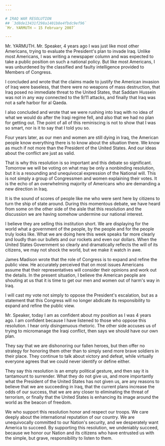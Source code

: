 ```yaml
---
---

# IRAQ WAR RESOLUTION
## `3d8de13431f298a1401b8e4fbdc9ef96`
`Mr. YARMUTH — 15 February 2007`

---
```



Mr. YARMUTH. Mr. Speaker, 4 years ago I was just like most other 
Americans, trying to evaluate the President's plan to invade Iraq. 
Unlike most Americans, I was writing a newspaper column and was 
expected to take a public position on such a national policy. But like 
most Americans, I was unburdened by the classified and faulty 
intelligence provided to Members of Congress.

I concluded and wrote that the claims made to justify the American 
invasion of Iraq were baseless, that there were no weapons of mass 
destruction, that Iraq posed no immediate threat to the United States, 
that Saddam Hussein was not in any way connected to the 9/11 attacks, 
and finally that Iraq was not a safe harbor for al Qaeda.

I also concluded and wrote that we were rushing into Iraq with no 
idea of what we would do after the Iraqi regime fell, and also that we 
had no plan for getting out. The point of all of this reminiscing is 
not to show that I was so smart, nor is it to say that I told you so.

Four years later, as our men and women are still dying in Iraq, the 
American people know everything there is to know about the situation 
there. We know as much if not more than the President of the United 
States. And our ideas about the conflict are just as valid.

That is why this resolution is so important and this debate so 
significant. Tomorrow we will be voting on what may be only a 
nonbinding resolution, but it is a resounding and unequivocal 
expression of the National will. This is not simply a group of 
Congressmen and women explaining their votes. It is the echo of an 
overwhelming majority of Americans who are demanding a new direction in 
Iraq.

It is the sound of scores of people like me who were sent here by 
citizens to turn the ship of state around. During this momentous 
debate, we have heard from some on the other side of the aisle that 
this resolution and the discussion we are having somehow undermine our 
national interest.

I believe they are selling this institution short. We are displaying 
for the world what a government of the people, by the people and for 
the people truly looks like. What we are doing here this week speaks 
far more clearly and loudly than our bullets and our rockets and even 
our dollars. When the United States Government so clearly and 
dramatically reflects the will of its citizens, we may not shock the 
world, but we make it watch in awe.

James Madison wrote that the role of Congress is to expand and refine 
the public view. He accurately perceived that on most issues Americans 
assume that their representatives will consider their opinions and work 
out the details. In the present situation, I believe the American 
people are shouting at us that it is time to get our men and women out 
of harm's way in Iraq.

I will cast my vote not simply to oppose the President's escalation, 
but as a statement that this Congress will no longer abdicate its 
responsibility to expand and refine the public view.

Mr. Speaker, today I am as confident about my position as I was 4 
years ago. I am confident because I have listened to those who oppose 
this resolution. I hear only disingenuous rhetoric. The other side 
accuses us of trying to micromanage the Iraqi conflict, then says we 
should have our own plan.

They say that we are dishonoring our fallen heroes, but then offer no 
strategy for honoring them other than to simply send more brave 
soldiers in their place. They continue to talk about victory and 
defeat, while virtually everyone agrees that we could never identify or 
define either.

They say this resolution is an empty political gesture, and then say 
it is tantamount to surrender. What they do not give us, and more 
importantly what the President of the United States has not given us, 
are any reasons to believe that we are succeeding in Iraq, that the 
current plans increase the odds of our success, that we are any closer 
to eliminating the threat of terrorism, or finally that the United 
States is enhancing its image around the world as the beacon of 
freedom.

We who support this resolution honor and respect our troops. We care 
deeply about the international reputation of our country. We are 
unequivocally committed to our Nation's security, and we desperately 
want America to succeed. By supporting this resolution, we undeniably 
succeed, because we honor our Nation and its citizens who have 
entrusted us with the simple, but grave, responsibility to listen to 
them.